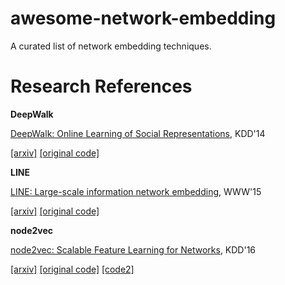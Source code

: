 # awesome-network-embedding
A curated list of network embedding techniques.

# Research References

**DeepWalk**

[DeepWalk: Online Learning of Social Representations](http://dl.acm.org/citation.cfm?id=2623732), KDD'14

[[arxiv]](https://arxiv.org/abs/1403.6652) [[original code]](https://github.com/phanein/deepwalk)

**LINE**

[LINE: Large-scale information network embedding](http://dl.acm.org/citation.cfm?id=2741093), WWW'15

[[arxiv]](https://arxiv.org/abs/1503.03578) [[original code]](https://github.com/tangjianpku/LINE)

**node2vec**

[node2vec: Scalable Feature Learning for Networks](http://dl.acm.org/citation.cfm?id=2939672.2939754), KDD'16

[[arxiv]](https://arxiv.org/abs/1607.00653) [[original code]](https://github.com/aditya-grover/node2vec)
[[code2]](https://github.com/apple2373/node2vec)

